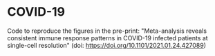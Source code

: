 # COVID-19

Code to reproduce the figures in the pre-print: "Meta-analysis reveals consistent immune response patterns in COVID-19 infected patients at single-cell resolution" (doi: https://doi.org/10.1101/2021.01.24.427089)
